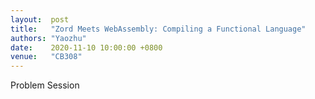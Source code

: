 ```yaml
---
layout:  post
title:   "Zord Meets WebAssembly: Compiling a Functional Language"
authors: "Yaozhu"
date:    2020-11-10 10:00:00 +0800
venue:   "CB308"
---
```


Problem Session
